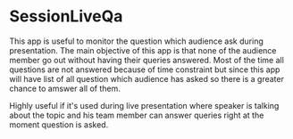 # SessionLiveQa
This app is useful to monitor the question which audience ask during presentation. The main objective of this app is that none of the audience 
member go out without having their queries answered. Most of the time all questions are not answered because of time constraint but since this
app will have list of all question which audience has asked so there is a greater chance to amswer all of them. 

Highly useful if it's used during live presentation where speaker is talking about the topic and his team member can answer queries right
at the moment question is asked.
